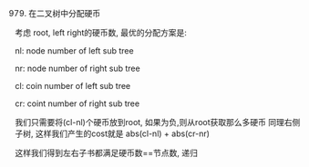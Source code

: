 979. 在二叉树中分配硬币

考虑 root, left right的硬币数, 最优的分配方案是:

nl: node number of left sub tree

nr: node number of right sub tree

cl: coin number of left sub tree

cr: coint number of right sub tree

我们只需要将(cl-nl)个硬币放到root, 如果为负,则从root获取那么多硬币 同理右侧子树, 这样我们产生的cost就是
abs(cl-nl) + abs(cr-nr)

这样我们得到左右子书都满足硬币数==节点数, 递归

